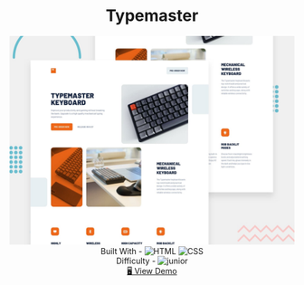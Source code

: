 <h1 align="center">Typemaster</h1>


<div align="center">
  <img src="./design/preview.jpg" alt="qr-code" />
</div>

  <div align="center">
    Built With -
    <img src="https://img.shields.io/badge/-HTML-6abecd" alt="HTML" />
    <img src="https://img.shields.io/badge/-CSS-3e54a3" alt="CSS" />
  
  <br/>
    Difficulty -
    <img src="https://img.shields.io/badge/%202%20-junior-white?labelColor=aad742" alt="junior" />
  <br/>
    <a href="https://typemaster-gpxcript.netlify.app" target="_blank">🖥️ View Demo</a>


  </div>

<!-- https://img.shields.io/badge/-HTML-6abecd -->
<!-- https://img.shields.io/badge/-CSS-3e54a3 -->
<!-- https://img.shields.io/badge/-JS-cf6390 -->
<!-- https://img.shields.io/badge/-React-f4cf0c -->
<!-- https://img.shields.io/badge/-API-aad742 -->
<!-- https://img.shields.io/badge/-Redux-DD5746 -->
<!-- https://img.shields.io/badge/-Styled-A79277 -->


<!-- %201%20-newbie-white?labelColor=6abecd -->
<!-- %202%20-junior-white?labelColor=aad742 -->
<!-- %203%20-intermediate-white?labelColor=f1b604 -->
<!-- %204%20-advanced-white?labelColor=bf4605 -->
<!-- %205%20-guru-white?labelColor=ed2c49 -->

